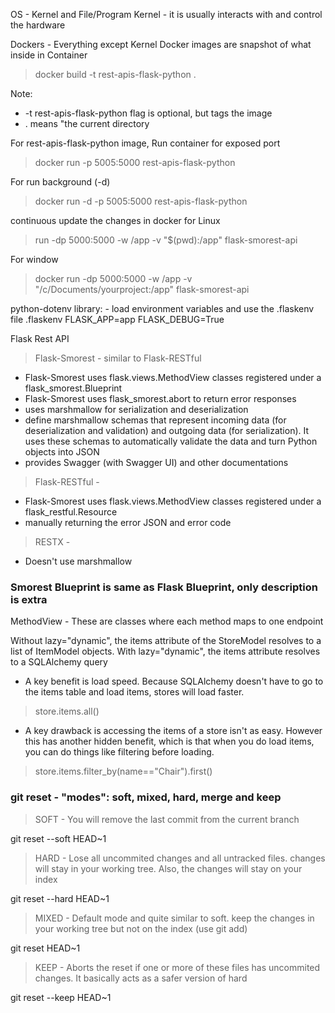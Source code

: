 OS - Kernel and File/Program
    Kernel - it is usually interacts with and control the hardware

Dockers - Everything except Kernel
Docker images are snapshot of what inside in Container
> docker build -t rest-apis-flask-python .

Note: 
* -t rest-apis-flask-python flag is optional, but tags the image
* . means "the current directory

For rest-apis-flask-python image, Run container for exposed port
> docker run -p 5005:5000 rest-apis-flask-python

For run background (-d)
> docker run -d -p 5005:5000 rest-apis-flask-python

continuous update the changes in docker 
for Linux
> run -dp 5000:5000 -w /app -v "$(pwd):/app" flask-smorest-api

For window
> docker run -dp 5000:5000 -w /app -v "/c/Documents/yourproject:/app" flask-smorest-api

python-dotenv library: - load environment variables and use the .flaskenv file
.flaskenv
FLASK_APP=app
FLASK_DEBUG=True

Flask Rest API
> Flask-Smorest - similar to Flask-RESTful 

* Flask-Smorest uses flask.views.MethodView classes registered under a flask_smorest.Blueprint
* Flask-Smorest uses flask_smorest.abort to return error responses
* uses marshmallow for serialization and deserialization
* define marshmallow schemas that represent incoming data (for deserialization and validation) and outgoing data (for serialization). It uses these schemas to automatically validate the data and turn Python objects into JSON
* provides Swagger (with Swagger UI) and other documentations
> Flask-RESTful -

* Flask-Smorest uses flask.views.MethodView classes registered under a flask_restful.Resource
* manually returning the error JSON and error code
> RESTX -

* Doesn't use marshmallow

### Smorest Blueprint is same as Flask Blueprint, only description is extra
MethodView - These are classes where each method maps to one endpoint

Without lazy="dynamic", the items attribute of the StoreModel resolves to a list of ItemModel objects.
With lazy="dynamic", the items attribute resolves to a SQLAlchemy query

* A key benefit is load speed. Because SQLAlchemy doesn't have to go to the items table and load items, stores will load faster.
> store.items.all()

* A key drawback is accessing the items of a store isn't as easy. 
However this has another hidden benefit, which is that when you do load items, you can do things like filtering before loading.
> store.items.filter_by(name=="Chair").first()

### git reset - "modes": soft, mixed, hard, merge and keep
> SOFT - You will remove the last commit from the current branch

git reset --soft HEAD~1
> HARD - Lose all uncommited changes and all untracked files. changes will stay in your working tree. Also, the changes will stay on your index

git reset --hard HEAD~1
> MIXED - Default mode and quite similar to soft. keep the changes in your working tree but not on the index (use git add)

git reset HEAD~1
> KEEP - Aborts the reset if one or more of these files has uncommited changes. It basically acts as a safer version of hard

git reset --keep HEAD~1
